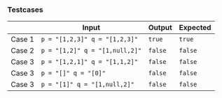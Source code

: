 ### Testcases
|        | Input                          | Output  | Expected |
|--------|--------------------------------|---------|----------|
| Case 1 | `p = "[1,2,3]" q = "[1,2,3]"`  | `true`  | `true`   |
| Case 2 | `p = "[1,2]" q = "[1,null,2]"` | `false` | `false`  |
| Case 3 | `p = "[1,2,1]" q = "[1,1,2]"`  | `false` | `false`  |
| Case 3 | `p = "[]" q = "[0]"`           | `false` | `false`  |
| Case 3 | `p = "[1]" q = "[1,null,2]"`   | `false` | `false`  |
    